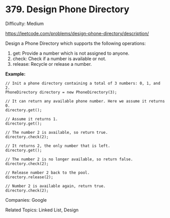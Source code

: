# 379. Design Phone Directory

Difficulty: Medium

https://leetcode.com/problems/design-phone-directory/description/

Design a Phone Directory which supports the following operations:

1. get: Provide a number which is not assigned to anyone.
2. check: Check if a number is available or not.
3. release: Recycle or release a number.

**Example:**  
```
// Init a phone directory containing a total of 3 numbers: 0, 1, and 2.
PhoneDirectory directory = new PhoneDirectory(3);

// It can return any available phone number. Here we assume it returns 0.
directory.get();

// Assume it returns 1.
directory.get();

// The number 2 is available, so return true.
directory.check(2);

// It returns 2, the only number that is left.
directory.get();

// The number 2 is no longer available, so return false.
directory.check(2);

// Release number 2 back to the pool.
directory.release(2);

// Number 2 is available again, return true.
directory.check(2);
```

Companies: Google

Related Topics: Linked List, Design 

